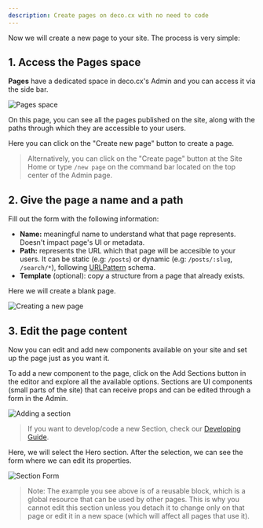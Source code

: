 ```yaml
---
description: Create pages on deco.cx with no need to code
---
```


Now we will create a new page to your site. The process is very simple:

## 1. Access the Pages space

**Pages** have a dedicated space in deco.cx's Admin and you can access it via
the side bar.

![Pages space](/docs/getting-started/creating-a-new-page/pages-space.png)

On this page, you can see all the pages published on the site, along with the paths 
through which they are accessible to your users.

Here you can click on the "Create new page" button to create a page.

> Alternatively, you can click on the "Create page" button at the Site Home or
type `/new page` on the command bar located on the top center of the Admin page.

## 2. Give the page a name and a path

Fill out the form with the following information:

- **Name:** meaningful name to understand what that page represents. Doesn't
  impact page's UI or metadata.
- **Path:** represents the URL which that page will be accesible to your users.
  It can be static (e.g: `/posts`) or dynamic (e.g: `/posts/:slug`,
  `/search/*`), following [URLPattern](http://mdn.io/urlpattern) schema.
- **Template** (optional): copy a structure from a page that already exists.

Here we will create a blank page.

![Creating a new page](/docs/getting-started/creating-a-new-page/new-page.png)

## 3. Edit the page content

Now you can edit and add new components available on your site and set up the page just as you want it.

To add a new component to the page, click on the Add Sections button in the editor and explore all the available options. Sections are UI components (small parts of the site) that can receive props and can be edited through a form in the Admin.

![Adding a section](/docs/getting-started/creating-a-new-page/add-section.png)

> If you want to develop/code a new Section, check our
> [Developing Guide](/docs/en/developing/setup).

Here, we will select the Hero section. After the selection, we can see the form where we can edit its properties.

![Section Form](/docs/getting-started/creating-a-new-page/section-form.png)

> Note: The example you see above is of a reusable block, which is a global resource that can be used by other pages. This is why you cannot edit this section unless you detach it to change only on that page or edit it in a new space (which will affect all pages that use it).